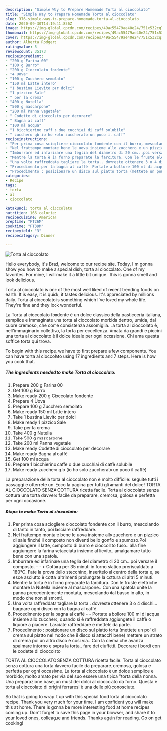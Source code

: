 ```yaml
---
description: "Simple Way to Prepare Homemade Torta al cioccolato"
title: "Simple Way to Prepare Homemade Torta al cioccolato"
slug: 376-simple-way-to-prepare-homemade-torta-al-cioccolato
date: 2020-09-30T14:19:41.856Z
image: https://img-global.cpcdn.com/recipes/49ac55479ae40e24/751x532cq70/torta-al-cioccolato-recipe-main-photo.jpg
thumbnail: https://img-global.cpcdn.com/recipes/49ac55479ae40e24/751x532cq70/torta-al-cioccolato-recipe-main-photo.jpg
cover: https://img-global.cpcdn.com/recipes/49ac55479ae40e24/751x532cq70/torta-al-cioccolato-recipe-main-photo.jpg
author: Alberta Rodgers
ratingvalue: 5
reviewcount: 35173
recipeingredient:
- "200 g Farina 00"
- "100 g Burro"
- "200 g Cioccolato fondente"
- "4 Uova"
- "100 g Zucchero semolato"
- "150 ml Latte intero"
- "1 bustina Lievito per dolci"
- "1 pizzico Sale"
- " per la crema"
- "400 g Nutella"
- "500 g mascarpone"
- "200 ml Panna vegetale"
- " Codette di cioccolato per decorare"
- " Bagna al caff"
- "100 ml acqua"
- "1 bicchierino caff o due cucchiai di caff solubile"
- " zucchero qb io ho solo zuccherato un poco il caff"
recipeinstructions:
- "Per prima cosa sciogliere cioccolato fondente con il burro, mescolando di tanto in tanto, poi lasciare raffreddare."
- "Nel frattempo montare bene le uova insieme allo zucchero e un pizzico di sale finché il composto non diventi bello gonfio e spumoso.Poi aggiungere il latte, composto di burro e cioccolato fuso.. alla fine aggiungere la farina setacciata insieme al lievito.. amalgamare tutto bene con una spatola."
- "Imburrare ed infarinare una teglia del diametro di 20 cm...poi versare il composto.   • Cottura per 35 minuti in forno statico preriscaldato a 180°C. Fate la prova dello stecchino, inseritelo al centro della torta e, se esce asciutto è cotta, altrimenti prolungate la cottura di altri 5 minuti."
- "Mentre la torta è in forno preparate la farcitura. Con le fruste elettriche montare la Nutella insieme al mascarpone.. Con una spatola unite la panna precedentemente montata, mescolando dal basso in alto, in modo che non si smonti."
- "Una volta raffreddata tagliare la torta.. dovreste ottenere 3 o 4 dischi... bagnare ogni disco con la bagna al caffé."
- "Procedimento per la bagna al caffè  Portate a bollore 100 ml di acqua insieme allo zucchero, quando si è raffreddata aggiungete il caffè o liquore a piacere. Lasciate raffreddare e mettete da parte."
- "Procedimento : posizionare un disco sul piatto torta (mettete un po&#39; di crema sul piatto nel modo che il disco si attacchi bene) mettere un strato di crema poi un altro disco é così via.. Con la crema che avanza spalmare intorno e sopra la torta.. fare dei ciuffetti. Decorare i bordi con le codette di cioccolato"
categories:
- Recipe
tags:
- torta
- al
- cioccolato

katakunci: torta al cioccolato 
nutrition: 166 calories
recipecuisine: American
preptime: "PT26M"
cooktime: "PT39M"
recipeyield: "3"
recipecategory: Dinner

---
```



![Torta al cioccolato](https://img-global.cpcdn.com/recipes/49ac55479ae40e24/751x532cq70/torta-al-cioccolato-recipe-main-photo.jpg)

Hello everybody, it's Brad, welcome to our recipe site. Today, I'm gonna show you how to make a special dish, torta al cioccolato. One of my favorites. For mine, I will make it a little bit unique. This is gonna smell and look delicious.

Torta al cioccolato is one of the most well liked of recent trending foods on earth. It is easy, it is quick, it tastes delicious. It's appreciated by millions daily. Torta al cioccolato is something which I've loved my whole life. They're fine and they look wonderful.

La Torta al cioccolato fondente è un dolce classico della pasticceria italiana, semplice e Immaginate una torta al cioccolato morbida dentro, umida, dal cuore cremoso, che come consistenza assomiglia. La torta al cioccolato è, nell&#39;immaginario collettivo, la torta per eccellenza. Amata da grandi e piccini una torta al cioccolato è il dolce ideale per ogni occasione. Chi ama questa soffice torta qui trova.


To begin with this recipe, we have to first prepare a few components. You can have torta al cioccolato using 17 ingredients and 7 steps. Here is how you cook that.

<!--inarticleads1-->

##### The ingredients needed to make Torta al cioccolato:

1. Prepare 200 g Farina 00
1. Get 100 g Burro
1. Make ready 200 g Cioccolato fondente
1. Prepare 4 Uova
1. Prepare 100 g Zucchero semolato
1. Make ready 150 ml Latte intero
1. Take 1 bustina Lievito per dolci
1. Make ready 1 pizzico Sale
1. Take  per la crema
1. Take 400 g Nutella
1. Take 500 g mascarpone
1. Take 200 ml Panna vegetale
1. Make ready  Codette di cioccolato per decorare
1. Make ready  Bagna al caffé
1. Get 100 ml acqua
1. Prepare 1 bicchierino caffè o due cucchiai di caffè solubile
1. Make ready  zucchero q.b (io ho solo zuccherato un poco il caffè)


La preparazione della torta al cioccolato non è molto difficile: seguite tutti i passaggi e otterrete un. Ecco la pagina per tutti gli amanti del dolce! TORTA AL CIOCCOLATO SENZA COTTURA ricetta facile. Torta al cioccolato senza cottura una torta davvero facile da preparare, cremosa, golosa e perfetta per ogni occasione. 

<!--inarticleads2-->

##### Steps to make Torta al cioccolato:

1. Per prima cosa sciogliere cioccolato fondente con il burro, mescolando di tanto in tanto, poi lasciare raffreddare.
1. Nel frattempo montare bene le uova insieme allo zucchero e un pizzico di sale finché il composto non diventi bello gonfio e spumoso.Poi aggiungere il latte, composto di burro e cioccolato fuso.. alla fine aggiungere la farina setacciata insieme al lievito.. amalgamare tutto bene con una spatola.
1. Imburrare ed infarinare una teglia del diametro di 20 cm...poi versare il composto.  -  - • Cottura per 35 minuti in forno statico preriscaldato a 180°C. Fate la prova dello stecchino, inseritelo al centro della torta e, se esce asciutto è cotta, altrimenti prolungate la cottura di altri 5 minuti.
1. Mentre la torta è in forno preparate la farcitura. Con le fruste elettriche montare la Nutella insieme al mascarpone.. Con una spatola unite la panna precedentemente montata, mescolando dal basso in alto, in modo che non si smonti.
1. Una volta raffreddata tagliare la torta.. dovreste ottenere 3 o 4 dischi... bagnare ogni disco con la bagna al caffé.
1. Procedimento per la bagna al caffè -  - Portate a bollore 100 ml di acqua insieme allo zucchero, quando si è raffreddata aggiungete il caffè o liquore a piacere. Lasciate raffreddare e mettete da parte.
1. Procedimento : posizionare un disco sul piatto torta (mettete un po&#39; di crema sul piatto nel modo che il disco si attacchi bene) mettere un strato di crema poi un altro disco é così via.. Con la crema che avanza spalmare intorno e sopra la torta.. fare dei ciuffetti. Decorare i bordi con le codette di cioccolato


TORTA AL CIOCCOLATO SENZA COTTURA ricetta facile. Torta al cioccolato senza cottura una torta davvero facile da preparare, cremosa, golosa e perfetta per ogni occasione. La torta al cioccolato è un dolce semplice e morbido, molto amato per via del suo essere una tipica &#34;torta della nonna. Una preparazione base, un must dei dolci al cioccolato da forno. Questa è torta al cioccolato di origini ferraresi è una delle più conosciute. 

So that is going to wrap it up with this special food torta al cioccolato recipe. Thank you very much for your time. I am confident you will make this at home. There is gonna be more interesting food at home recipes coming up. Don't forget to save this page in your browser, and share it to your loved ones, colleague and friends. Thanks again for reading. Go on get cooking!
